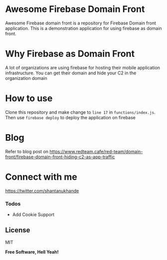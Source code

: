 # Awesome Firebase Domain Front

Awesome Firebase domain front is a repository for Firebase Domain front application.
This is a demonstration application for using firebase as domain front. 

# Why Firebase as Domain Front

A lot of organizations are using firebase for hosting their mobile application infrastructure. You can get their domain and hide your C2 in the organization domain 

# How to use 
Clone this repository and make change to ```line 17``` in ```functions/index.js```. 
Then use ```firebase deploy``` to deploy the application on firebase

# Blog
Refer to blog post on https://www.redteam.cafe/red-team/domain-front/firebase-domain-front-hiding-c2-as-app-traffic

# Connect with me 
https://twitter.com/shantanukhande

### Todos

 - Add Cookie Support

License
----

MIT

**Free Software, Hell Yeah!**
